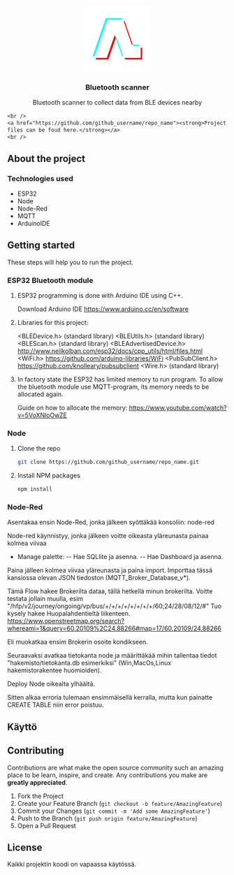 <!-- PROJECT LOGO -->
<br />
<p align="center">
  <a href="https://github.com/sammusama/Arduino/blob/master">
    <img src="arduino.png" alt="Logo" width="150" height="150">
  </a>

  <h3 align="center">Bluetooth scanner</h3>

  <p align="center">
    Bluetooth scanner to collect data from BLE devices nearby
  
 
    <br />
    <a href="https://github.com/github_username/repo_name"><strong>Project files can be foud here.</strong></a>
    <br />
  </p>
</p>





<!-- ABOUT THE PROJECT -->
## About the project




### Technologies used

* ESP32
* Node
* Node-Red
* MQTT
* ArduinoIDE



<!-- GETTING STARTED -->
## Getting started

These steps will help you to run the project.

### ESP32 Bluetooth module

1. ESP32 programming is done with Arduino IDE using C++. 
   
   Download Arduino IDE  https://www.arduino.cc/en/software


2. Libraries for this project:

   <BLEDevice.h> (standard library)
   <BLEUtils.h> (standard library)
   <BLEScan.h> (standard library)
   <BLEAdvertisedDevice.h> http://www.neilkolban.com/esp32/docs/cpp_utils/html/files.html
   <WiFi.h> https://github.com/arduino-libraries/WiFi
   <PubSubClient.h> https://github.com/knolleary/pubsubclient
   <Wire.h> (standard library)


3. In factory state the ESP32 has limited memory to run program. To allow the bluetooth module use MQTT-program, its memory needs to be allocated again.
   
   Guide on how to allocate the memory: https://www.youtube.com/watch?v=5VoXNloOwZE

  
   




### Node

1. Clone the repo
   ```sh
   git clone https://github.com/github_username/repo_name.git
   ```
2. Install NPM packages
   ```sh
   npm install
   ```


### Node-Red

Asentakaa ensin Node-Red, jonka jälkeen syöttäkää konsoliin: node-red

Node-red käynnistyy, jonka jälkeen voitte oikeasta yläreunasta painaa kolmea viivaa 
- Manage palette: 
-- Hae SQLlite ja asenna.
-- Hae Dashboard ja asenna.

Paina jälleen kolmea viivaa yläreunasta ja paina import. Importtaa tässä kansiossa olevan JSON tiedoston (MQTT_Broker_Database_v*).

Tämä Flow hakee Brokerilta dataa, tällä hetkellä minun brokerilta. Voitte testata jollain muulla, esim 
"/hfp/v2/journey/ongoing/vp/bus/+/+/+/+/+/+/+/+/60;24/28/08/12/#" 
Tuo kysely hakee Huopalahdentieltä liikenteen.
https://www.openstreetmap.org/search?whereami=1&query=60.20109%2C24.88266#map=17/60.20109/24.88266

Eli muokatkaa ensim Brokerin osoite kondikseen.

Seuraavaksi avatkaa tietokanta node ja määrittäkää mihin tallentaa tiedot "hakemisto/tietokanta.db esimerkiksi" (Win,MacOs,Linux hakemistorakentee huomioiden).

Deploy Node oikealta ylhäältä.

Sitten alkaa erroria tulemaan ensimmäisellä kerralla, mutta kun painatte CREATE TABLE niin error poistuu. 



<!-- USAGE EXAMPLES -->
## Käyttö




<!-- CONTRIBUTING -->
## Contributing

Contributions are what make the open source community such an amazing place to be learn, inspire, and create. Any contributions you make are **greatly appreciated**.

1. Fork the Project
2. Create your Feature Branch (`git checkout -b feature/AmazingFeature`)
3. Commit your Changes (`git commit -m 'Add some AmazingFeature'`)
4. Push to the Branch (`git push origin feature/AmazingFeature`)
5. Open a Pull Request



<!-- LICENSE -->
## License

Kaikki projektin koodi on vapaassa käytössä.



